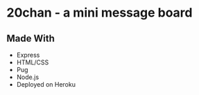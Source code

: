 # 20chan - a mini message board

## Made With
* Express 
* HTML/CSS
* Pug
* Node.js 
* Deployed on Heroku
